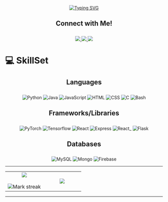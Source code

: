<div align="center">
    <a href="https://git.io/typing-svg"><img src="https://readme-typing-svg.herokuapp.com?font=Fira+Code&pause=1000&width=435&lines=Computer+Science+Enthusiast+-+Samuel+Tan" alt="Typing SVG" /></a>
</div>

<h2 align="center" style="padding-bottom: 10px;">Connect with Me!</h2>
<p align="center">
    <a href="https://www.linkedin.com/in/tanzhiweisamuel/">
        <img src="https://img.shields.io/badge/LinkedIn-075b9d.svg?&style=for-the-badge&logo=linkedin&logoColor=white"/>
    </a>
    <a href="https://www.instagram.com/smokedsammon_/">
        <img src="https://img.shields.io/badge/Instagram-9b1fe8.svg?&style=for-the-badge&logo=instagram&logoColor=white"/>
    </a>
    <a href="https://react-portfolio-5tduiaezf-hypotheticalwhale.vercel.app">
        <img src="https://img.shields.io/badge/Vercel-000000?style=for-the-badge&logo=vercel&logoColor=white"/>
    </a>
  
</p>

# 💻 SkillSet
<h2 align="center" style="padding-bottom: 10px;"><b>Languages</b></h2>
<p align="center">
    <img src="https://img.shields.io/badge/Python-14354C?style=for-the-badge&logo=python&logoColor=white" alt="Python"/>
    <img src="https://img.shields.io/badge/Java-007396?style=for-the-badge&logo=java&logoColor=white" alt="Java"/>
    <img src="https://img.shields.io/badge/JavaScript-7e0d81?style=for-the-badge&logo=javascript&logoColor=white" alt="JavaScript"/>
    <img src="https://img.shields.io/badge/HTML-239120?style=for-the-badge&logo=html5&logoColor=white" alt="HTML"/>
    <img src="https://img.shields.io/badge/CSS-239120?style=for-the-badge&logo=css3&logoColor=white" alt="CSS"/>
    <img src="https://img.shields.io/badge/C-00599C?style=for-the-badge&logo=c&logoColor=white" alt="C"/>
    <img src="https://img.shields.io/badge/Shell-121011?style=for-the-badge&logo=gnu-bash&logoColor=white" alt="Bash"/>
</p>

<h2 align="center" style="padding-bottom: 10px;"><b>Frameworks/Libraries</b></h2>
<p align="center">
    <img src="https://img.shields.io/badge/PyTorch-ee4c2c?style=for-the-badge&logo=pytorch&logoColor=white" alt="PyTorch"/>
    <img src="https://img.shields.io/badge/Tensorflow-e65b29?style=for-the-badge&logo=tensorflow&logoColor=white" alt="Tensorflow"/>
    <img src="https://img.shields.io/badge/React-0f85e3?style=for-the-badge&logo=react&logoColor=white" alt="React"/>
    <img src="https://img.shields.io/badge/Express-dd2326?style=for-the-badge&logo=express&logoColor=white" alt="Express"/>
    <img src="https://img.shields.io/badge/Flutter-075b9d?style=for-the-badge&logo=flutter&logoColor=white" alt="React_"/>
    <img src="https://img.shields.io/badge/Flask-000000?style=for-the-badge&logo=flask&logoColor=white" alt="Flask"/>
</p>

<h2 align="center" style="padding-bottom: 10px;"><b>Databases</b></h2>
<p align="center">
    <img src="https://img.shields.io/badge/MySQL-d88600?style=for-the-badge&logo=mysql&logoColor=white" alt="MySQL"/>
    <img src="https://img.shields.io/badge/MongoDB-429543?style=for-the-badge&logo=mongodb&logoColor=white" alt="Mongo"/>
    <img src="https://img.shields.io/badge/Firebase-e97b0a?style=for-the-badge&logo=firebase&logoColor=white" alt="Firebase"/>
</p>

<hr>

<table border="0" align="center">
    <tr border="0">
        <td width="50%" align="center">
            <img  align="center"  src="https://github-readme-stats-git-masterrstaa-rickstaa.vercel.app/api?username=HypotheticalWhale&&show_icons=true&theme=tokyonight" />
            </br></br>
            <img  title="🔥 Get streak stats for your profile at git.io/streak-stats" alt="Mark streak" src="https://github-readme-streak-stats.herokuapp.com/?user=HypotheticalWhale&theme=highcontrast&hide_border=true&mode=weekly" />
        </td>
        <td width="50%" align="center">
            <img align="center"  src="https://github-readme-stats-anuraghazra1.vercel.app/api/top-langs/?username=HypotheticalWhale&theme=dark&hide_border=true&no-bg=true&no-frame=true&langs_count=10&hide=jupyter%20notebook"/>
        </td>
    </tr>
</table>

<hr>
